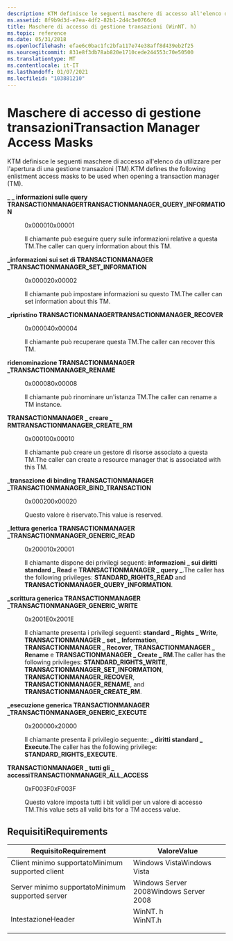 ```yaml
---
description: KTM definisce le seguenti maschere di accesso all'elenco da utilizzare per l'apertura di una gestione transazioni (TM).
ms.assetid: 8f9b9d3d-e7ea-4df2-82b1-2d4c3e0766c0
title: Maschere di accesso di gestione transazioni (WinNT. h)
ms.topic: reference
ms.date: 05/31/2018
ms.openlocfilehash: efae6c0bac1fc2bfa117e74e38aff8d439eb2f25
ms.sourcegitcommit: 831e8f3db78ab820e1710cede244553c70e50500
ms.translationtype: MT
ms.contentlocale: it-IT
ms.lasthandoff: 01/07/2021
ms.locfileid: "103881210"
---
```

# <a name="transaction-manager-access-masks"></a><span data-ttu-id="ac0dc-103">Maschere di accesso di gestione transazioni</span><span class="sxs-lookup"><span data-stu-id="ac0dc-103">Transaction Manager Access Masks</span></span>

<span data-ttu-id="ac0dc-104">KTM definisce le seguenti maschere di accesso all'elenco da utilizzare per l'apertura di una gestione transazioni (TM).</span><span class="sxs-lookup"><span data-stu-id="ac0dc-104">KTM defines the following enlistment access masks to be used when opening a transaction manager (TM).</span></span>

<dl> <dt>

<span data-ttu-id="ac0dc-105"><span id="TRANSACTIONMANAGER_QUERY_INFORMATION"></span><span id="transactionmanager_query_information"></span>**\_ \_ informazioni sulle query TRANSACTIONMANAGER**</span><span class="sxs-lookup"><span data-stu-id="ac0dc-105"><span id="TRANSACTIONMANAGER_QUERY_INFORMATION"></span><span id="transactionmanager_query_information"></span>**TRANSACTIONMANAGER\_QUERY\_INFORMATION**</span></span>
</dt> <dd> <dl> <dt>

<span data-ttu-id="ac0dc-106">0x00001</span><span class="sxs-lookup"><span data-stu-id="ac0dc-106">0x00001</span></span>
</dt> <dt>



<span data-ttu-id="ac0dc-107">Il chiamante può eseguire query sulle informazioni relative a questa TM.</span><span class="sxs-lookup"><span data-stu-id="ac0dc-107">The caller can query information about this TM.</span></span>


</dt> </dl> </dd> <dt>

<span data-ttu-id="ac0dc-108"><span id="TRANSACTIONMANAGER_SET_INFORMATION"></span><span id="transactionmanager_set_information"></span>**\_informazioni sui set di TRANSACTIONMANAGER \_**</span><span class="sxs-lookup"><span data-stu-id="ac0dc-108"><span id="TRANSACTIONMANAGER_SET_INFORMATION"></span><span id="transactionmanager_set_information"></span>**TRANSACTIONMANAGER\_SET\_INFORMATION**</span></span>
</dt> <dd> <dl> <dt>

<span data-ttu-id="ac0dc-109">0x00002</span><span class="sxs-lookup"><span data-stu-id="ac0dc-109">0x00002</span></span>
</dt> <dt>



<span data-ttu-id="ac0dc-110">Il chiamante può impostare informazioni su questo TM.</span><span class="sxs-lookup"><span data-stu-id="ac0dc-110">The caller can set information about this TM.</span></span>


</dt> </dl> </dd> <dt>

<span data-ttu-id="ac0dc-111"><span id="TRANSACTIONMANAGER_RECOVER"></span><span id="transactionmanager_recover"></span>**\_ripristino TRANSACTIONMANAGER**</span><span class="sxs-lookup"><span data-stu-id="ac0dc-111"><span id="TRANSACTIONMANAGER_RECOVER"></span><span id="transactionmanager_recover"></span>**TRANSACTIONMANAGER\_RECOVER**</span></span>
</dt> <dd> <dl> <dt>

<span data-ttu-id="ac0dc-112">0x00004</span><span class="sxs-lookup"><span data-stu-id="ac0dc-112">0x00004</span></span>
</dt> <dt>



<span data-ttu-id="ac0dc-113">Il chiamante può recuperare questa TM.</span><span class="sxs-lookup"><span data-stu-id="ac0dc-113">The caller can recover this TM.</span></span>


</dt> </dl> </dd> <dt>

<span data-ttu-id="ac0dc-114"><span id="TRANSACTIONMANAGER_RENAME"></span><span id="transactionmanager_rename"></span>**ridenominazione TRANSACTIONMANAGER \_**</span><span class="sxs-lookup"><span data-stu-id="ac0dc-114"><span id="TRANSACTIONMANAGER_RENAME"></span><span id="transactionmanager_rename"></span>**TRANSACTIONMANAGER\_RENAME**</span></span>
</dt> <dd> <dl> <dt>

<span data-ttu-id="ac0dc-115">0x00008</span><span class="sxs-lookup"><span data-stu-id="ac0dc-115">0x00008</span></span>
</dt> <dt>



<span data-ttu-id="ac0dc-116">Il chiamante può rinominare un'istanza TM.</span><span class="sxs-lookup"><span data-stu-id="ac0dc-116">The caller can rename a TM instance.</span></span>


</dt> </dl> </dd> <dt>

<span data-ttu-id="ac0dc-117"><span id="TRANSACTIONMANAGER_CREATE_RM"></span><span id="transactionmanager_create_rm"></span>**TRANSACTIONMANAGER \_ creare \_ RM**</span><span class="sxs-lookup"><span data-stu-id="ac0dc-117"><span id="TRANSACTIONMANAGER_CREATE_RM"></span><span id="transactionmanager_create_rm"></span>**TRANSACTIONMANAGER\_CREATE\_RM**</span></span>
</dt> <dd> <dl> <dt>

<span data-ttu-id="ac0dc-118">0x00010</span><span class="sxs-lookup"><span data-stu-id="ac0dc-118">0x00010</span></span>
</dt> <dt>



<span data-ttu-id="ac0dc-119">Il chiamante può creare un gestore di risorse associato a questa TM.</span><span class="sxs-lookup"><span data-stu-id="ac0dc-119">The caller can create a resource manager that is associated with this TM.</span></span>


</dt> </dl> </dd> <dt>

<span data-ttu-id="ac0dc-120"><span id="TRANSACTIONMANAGER_BIND_TRANSACTION"></span><span id="transactionmanager_bind_transaction"></span>**\_transazione di binding TRANSACTIONMANAGER \_**</span><span class="sxs-lookup"><span data-stu-id="ac0dc-120"><span id="TRANSACTIONMANAGER_BIND_TRANSACTION"></span><span id="transactionmanager_bind_transaction"></span>**TRANSACTIONMANAGER\_BIND\_TRANSACTION**</span></span>
</dt> <dd> <dl> <dt>

<span data-ttu-id="ac0dc-121">0x00020</span><span class="sxs-lookup"><span data-stu-id="ac0dc-121">0x00020</span></span>
</dt> <dt>



<span data-ttu-id="ac0dc-122">Questo valore è riservato.</span><span class="sxs-lookup"><span data-stu-id="ac0dc-122">This value is reserved.</span></span>


</dt> </dl> </dd> <dt>

<span data-ttu-id="ac0dc-123"><span id="TRANSACTIONMANAGER_GENERIC_READ"></span><span id="transactionmanager_generic_read"></span>**\_lettura generica TRANSACTIONMANAGER \_**</span><span class="sxs-lookup"><span data-stu-id="ac0dc-123"><span id="TRANSACTIONMANAGER_GENERIC_READ"></span><span id="transactionmanager_generic_read"></span>**TRANSACTIONMANAGER\_GENERIC\_READ**</span></span>
</dt> <dd> <dl> <dt>

<span data-ttu-id="ac0dc-124">0x20001</span><span class="sxs-lookup"><span data-stu-id="ac0dc-124">0x20001</span></span>
</dt> <dt>



<span data-ttu-id="ac0dc-125">Il chiamante dispone dei privilegi seguenti: **informazioni \_ sui diritti standard \_ Read** e **TRANSACTIONMANAGER \_ query \_**.</span><span class="sxs-lookup"><span data-stu-id="ac0dc-125">The caller has the following privileges: **STANDARD\_RIGHTS\_READ** and **TRANSACTIONMANAGER\_QUERY\_INFORMATION**.</span></span>


</dt> </dl> </dd> <dt>

<span data-ttu-id="ac0dc-126"><span id="TRANSACTIONMANAGER_GENERIC_WRITE"></span><span id="transactionmanager_generic_write"></span>**\_scrittura generica TRANSACTIONMANAGER \_**</span><span class="sxs-lookup"><span data-stu-id="ac0dc-126"><span id="TRANSACTIONMANAGER_GENERIC_WRITE"></span><span id="transactionmanager_generic_write"></span>**TRANSACTIONMANAGER\_GENERIC\_WRITE**</span></span>
</dt> <dd> <dl> <dt>

<span data-ttu-id="ac0dc-127">0x2001E</span><span class="sxs-lookup"><span data-stu-id="ac0dc-127">0x2001E</span></span>
</dt> <dt>



<span data-ttu-id="ac0dc-128">Il chiamante presenta i privilegi seguenti: **standard \_ Rights \_ Write**, **TRANSACTIONMANAGER \_ set \_ Information**, **TRANSACTIONMANAGER \_ Recover**, **TRANSACTIONMANAGER \_ Rename** e **TRANSACTIONMANAGER \_ Create \_ RM**.</span><span class="sxs-lookup"><span data-stu-id="ac0dc-128">The caller has the following privileges: **STANDARD\_RIGHTS\_WRITE**, **TRANSACTIONMANAGER\_SET\_INFORMATION**, **TRANSACTIONMANAGER\_RECOVER**, **TRANSACTIONMANAGER\_RENAME**, and **TRANSACTIONMANAGER\_CREATE\_RM**.</span></span>


</dt> </dl> </dd> <dt>

<span data-ttu-id="ac0dc-129"><span id="TRANSACTIONMANAGER_GENERIC_EXECUTE"></span><span id="transactionmanager_generic_execute"></span>**\_esecuzione generica TRANSACTIONMANAGER \_**</span><span class="sxs-lookup"><span data-stu-id="ac0dc-129"><span id="TRANSACTIONMANAGER_GENERIC_EXECUTE"></span><span id="transactionmanager_generic_execute"></span>**TRANSACTIONMANAGER\_GENERIC\_EXECUTE**</span></span>
</dt> <dd> <dl> <dt>

<span data-ttu-id="ac0dc-130">0x20000</span><span class="sxs-lookup"><span data-stu-id="ac0dc-130">0x20000</span></span>
</dt> <dt>



<span data-ttu-id="ac0dc-131">Il chiamante presenta il privilegio seguente: **\_ diritti standard \_ Execute**.</span><span class="sxs-lookup"><span data-stu-id="ac0dc-131">The caller has the following privilege: **STANDARD\_RIGHTS\_EXECUTE**.</span></span>


</dt> </dl> </dd> <dt>

<span data-ttu-id="ac0dc-132"><span id="TRANSACTIONMANAGER_ALL_ACCESS"></span><span id="transactionmanager_all_access"></span>**TRANSACTIONMANAGER \_ tutti gli \_ accessi**</span><span class="sxs-lookup"><span data-stu-id="ac0dc-132"><span id="TRANSACTIONMANAGER_ALL_ACCESS"></span><span id="transactionmanager_all_access"></span>**TRANSACTIONMANAGER\_ALL\_ACCESS**</span></span>
</dt> <dd> <dl> <dt>

<span data-ttu-id="ac0dc-133">0xF003F</span><span class="sxs-lookup"><span data-stu-id="ac0dc-133">0xF003F</span></span>
</dt> <dt>



<span data-ttu-id="ac0dc-134">Questo valore imposta tutti i bit validi per un valore di accesso TM.</span><span class="sxs-lookup"><span data-stu-id="ac0dc-134">This value sets all valid bits for a TM access value.</span></span>


</dt> </dl> </dd> </dl>

## <a name="requirements"></a><span data-ttu-id="ac0dc-135">Requisiti</span><span class="sxs-lookup"><span data-stu-id="ac0dc-135">Requirements</span></span>



| <span data-ttu-id="ac0dc-136">Requisito</span><span class="sxs-lookup"><span data-stu-id="ac0dc-136">Requirement</span></span> | <span data-ttu-id="ac0dc-137">Valore</span><span class="sxs-lookup"><span data-stu-id="ac0dc-137">Value</span></span> |
|-------------------------------------|------------------------------------------------------------------------------------|
| <span data-ttu-id="ac0dc-138">Client minimo supportato</span><span class="sxs-lookup"><span data-stu-id="ac0dc-138">Minimum supported client</span></span><br/> | <span data-ttu-id="ac0dc-139">Windows Vista</span><span class="sxs-lookup"><span data-stu-id="ac0dc-139">Windows Vista</span></span><br/>                                                           |
| <span data-ttu-id="ac0dc-140">Server minimo supportato</span><span class="sxs-lookup"><span data-stu-id="ac0dc-140">Minimum supported server</span></span><br/> | <span data-ttu-id="ac0dc-141">Windows Server 2008</span><span class="sxs-lookup"><span data-stu-id="ac0dc-141">Windows Server 2008</span></span><br/>                                                     |
| <span data-ttu-id="ac0dc-142">Intestazione</span><span class="sxs-lookup"><span data-stu-id="ac0dc-142">Header</span></span><br/>                   | <dl> <span data-ttu-id="ac0dc-143"><dt>WinNT. h</dt></span><span class="sxs-lookup"><span data-stu-id="ac0dc-143"><dt>WinNT.h</dt></span></span> </dl> |



 

 




